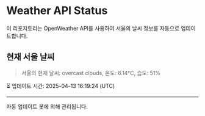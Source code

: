 
# Weather API Status

이 리포지토리는 OpenWeather API를 사용하여 서울의 날씨 정보를 자동으로 업데이트합니다.

## 현재 서울 날씨
> 서울의 현재 날씨: overcast clouds, 온도: 6.14°C, 습도: 51%

⏳ 업데이트 시간: 2025-04-13 16:19:24 (UTC)

---
자동 업데이트 봇에 의해 관리됩니다.
